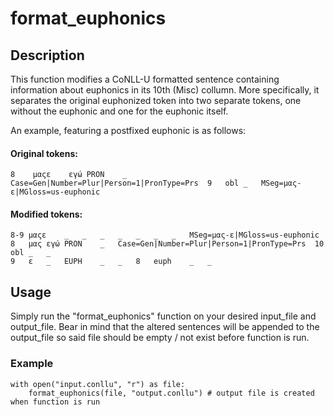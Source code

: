 # format_euphonics

## Description
This function modifies a CoNLL-U formatted sentence containing information about euphonics in its 10th (Misc) collumn.
More specifically, it separates the original euphonized token into two separate tokens, one without the euphonic and one for the euphonic itself.

An example, featuring a postfixed euphonic is as follows:

#### Original tokens:
```8	μαςε	εγώ	PRON	_	Case=Gen|Number=Plur|Person=1|PronType=Prs	9	obl	_	MSeg=μας-ε|MGloss=us-euphonic```

#### Modified tokens:
```
8-9	μαςε	_	_	_	_	_	_	_	MSeg=μας-ε|MGloss=us-euphonic
8	μας	εγώ	PRON	_	Case=Gen|Number=Plur|Person=1|PronType=Prs	10	obl	_	_
9	ε	_	EUPH	_	_	8	euph	_	_
```

## Usage
Simply run the "format_euphonics" function on your desired input_file and output_file. 
Bear in mind that the altered sentences will be appended to the output_file so said file should be empty / not exist before function is run.

### Example
```
with open("input.conllu", "r") as file:
    format_euphonics(file, "output.conllu") # output file is created when function is run
```
